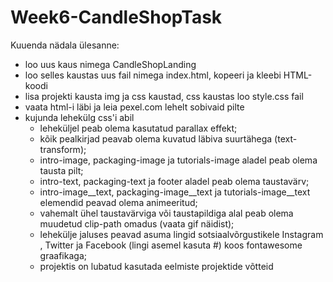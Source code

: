 # Week6-CandleShopTask

Kuuenda nädala ülesanne:

* loo uus kaus nimega CandleShopLanding
* loo selles kaustas uus fail nimega index.html, kopeeri ja kleebi HTML-koodi 
* lisa projekti kausta img ja css kaustad, css kaustas loo style.css fail
* vaata html-i läbi ja leia pexel.com lehelt sobivaid pilte
* kujunda lehekülg css'i abil
  *  leheküljel peab olema kasutatud parallax effekt;
  *  kõik pealkirjad peavab olema kuvatud läbiva suurtähega (text-transform);
  *  intro-image, packaging-image ja tutorials-image aladel peab olema tausta pilt;
  *  intro-text, packaging-text ja footer aladel peab olema taustavärv;
  *  intro-image__text, packaging-image__text ja tutorials-image__text elemendid peavad olema animeeritud;
  *  vahemalt ühel taustavärviga või taustapildiga alal peab olema muudetud clip-path omadus (vaata gif näidist);
  *  lehekülje jaluses peavad asuma lingid sotsiaalvõrgustikele Instagram , Twitter ja Facebook (lingi asemel kasuta #) koos fontawesome graafikaga;
  *  projektis on lubatud kasutada eelmiste projektide võtteid
